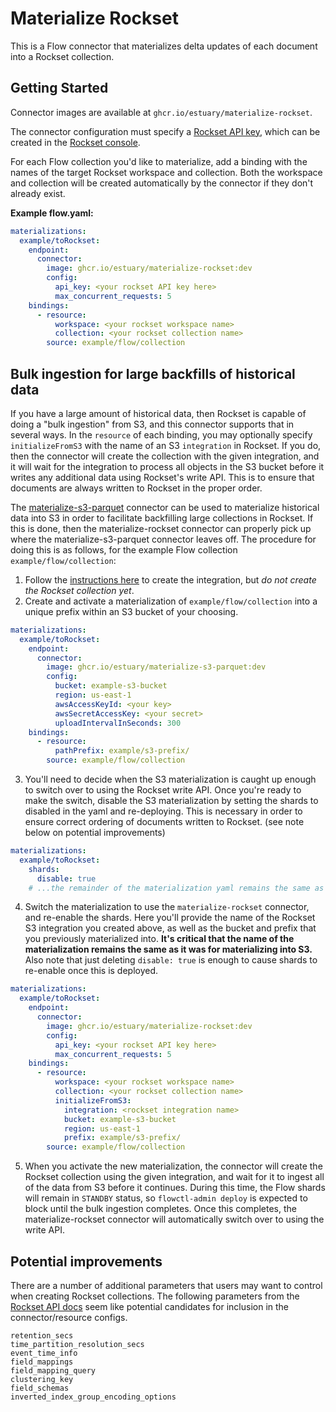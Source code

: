 # Materialize Rockset

This is a Flow connector that materializes delta updates of each document into a Rockset collection.

## Getting Started

Connector images are available at `ghcr.io/estuary/materialize-rockset`.

The connector configuration must specify a [Rockset API key](https://rockset.com/docs/iam/#api-keys), which can be created in the [Rockset console](https://console.rockset.com/apikeys).

For each Flow collection you'd like to materialize, add a binding with the names of the target Rockset workspace and collection. Both the workspace and collection will be created automatically by the connector if they don't already exist.

**Example flow.yaml:**

```yaml
materializations:
  example/toRockset:
    endpoint:
      connector:
        image: ghcr.io/estuary/materialize-rockset:dev
        config:
          api_key: <your rockset API key here>
          max_concurrent_requests: 5
    bindings:
      - resource:
          workspace: <your rockset workspace name>
          collection: <your rockset collection name>
        source: example/flow/collection
```

## Bulk ingestion for large backfills of historical data

If you have a large amount of historical data, then Rockset is capable of doing a "bulk ingestion" from S3, and this
connector supports that in several ways. In the `resource` of each binding, you may optionally specify
`initializeFromS3` with the name of an S3 `integration` in Rockset. If you do, then the connector will create the
collection with the given integration, and it will wait for the integration to process all objects in the S3 bucket
before it writes any additional data using Rockset's write API. This is to ensure that documents are always written to
Rockset in the proper order.

The [materialize-s3-parquet](../materialize-s3-parquet/) connector can be used to materialize historical data into S3 in order to facilitate backfilling large collections in Rockset. If this is done, then the materialize-rockset connector can properly pick up where the materialize-s3-parquet connector leaves off. The procedure for doing this is as follows, for the example Flow collection `example/flow/collection`:

1. Follow the [instructions here](https://rockset.com/docs/amazon-s3/#create-an-s3-integration) to create the integration, but _do not create the Rockset collection yet_.
2. Create and activate a materialization of `example/flow/collection` into a unique prefix within an S3 bucket of your choosing.
  ```yaml
  materializations:
    example/toRockset:
      endpoint:
        connector:
          image: ghcr.io/estuary/materialize-s3-parquet:dev
          config:
            bucket: example-s3-bucket
            region: us-east-1
            awsAccessKeyId: <your key>
            awsSecretAccessKey: <your secret>
            uploadIntervalInSeconds: 300
      bindings:
        - resource:
            pathPrefix: example/s3-prefix/
          source: example/flow/collection
  ```
3. You'll need to decide when the S3 materialization is caught up enough to switch over to using the Rockset write API. Once you're ready to make the switch, disable the S3 materialization by setting the shards to disabled in the yaml and re-deploying. This is necessary in order to ensure correct ordering of documents written to Rockset. (see note below on potential improvements)
  ```yaml
  materializations:
    example/toRockset:
      shards:
        disable: true
      # ...the remainder of the materialization yaml remains the same as above
  ```
4. Switch the materialization to use the `materialize-rockset` connector, and re-enable the shards. Here you'll provide the name of the Rockset S3 integration you created above, as well as the bucket and prefix that you previously materialized into. **It's critical that the name of the materialization remains the same as it was for materializing into S3.** Also note that just deleting `disable: true` is enough to cause shards to re-enable once this is deployed.
  ```yaml
  materializations:
    example/toRockset:
      endpoint:
        connector:
          image: ghcr.io/estuary/materialize-rockset:dev
          config:
            api_key: <your rockset API key here>
            max_concurrent_requests: 5
      bindings:
        - resource:
            workspace: <your rockset workspace name>
            collection: <your rockset collection name>
            initializeFromS3:
              integration: <rockset integration name>
              bucket: example-s3-bucket
              region: us-east-1
              prefix: example/s3-prefix/
          source: example/flow/collection
  ```
5. When you activate the new materialization, the connector will create the Rockset collection using the given integration, and wait for it to ingest all of the data from S3 before it continues. During this time, the Flow shards will remain in `STANDBY` status, so `flowctl-admin deploy` is expected to block until the bulk ingestion completes. Once this completes, the materialize-rockset connector will automatically switch over to using the write API.

## Potential improvements

There are a number of additional parameters that users may want to control when creating Rockset collections. The following parameters from the [Rockset API docs](https://rockset.com/docs/rest-api/#createcollection) seem like potential candidates for inclusion in the connector/resource configs.

```
retention_secs
time_partition_resolution_secs
event_time_info
field_mappings
field_mapping_query
clustering_key
field_schemas
inverted_index_group_encoding_options
```
